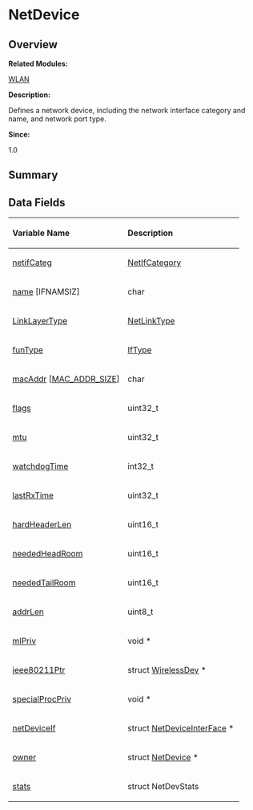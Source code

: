 # NetDevice<a name="EN-US_TOPIC_0000001054799609"></a>

## **Overview**<a name="section1139162829093532"></a>

**Related Modules:**

[WLAN](wlan.md)

**Description:**

Defines a network device, including the network interface category and name, and network port type. 

**Since:**

1.0

## **Summary**<a name="section156486564093532"></a>

## Data Fields<a name="pub-attribs"></a>

<a name="table12031317093532"></a>
<table><thead align="left"><tr id="row931330865093532"><th class="cellrowborder" valign="top" width="50%" id="mcps1.1.3.1.1"><p id="p1962933456093532"><a name="p1962933456093532"></a><a name="p1962933456093532"></a>Variable Name</p>
</th>
<th class="cellrowborder" valign="top" width="50%" id="mcps1.1.3.1.2"><p id="p305577916093532"><a name="p305577916093532"></a><a name="p305577916093532"></a>Description</p>
</th>
</tr>
</thead>
<tbody><tr id="row1619078052093532"><td class="cellrowborder" valign="top" width="50%" headers="mcps1.1.3.1.1 "><p id="p2025104788093532"><a name="p2025104788093532"></a><a name="p2025104788093532"></a><a href="wlan.md#ga95102f11976f69a7c700944614fa06b2">netifCateg</a></p>
</td>
<td class="cellrowborder" valign="top" width="50%" headers="mcps1.1.3.1.2 "><p id="p551626157093532"><a name="p551626157093532"></a><a name="p551626157093532"></a><a href="wlan.md#ga530241881cd17e03f8ae254ef1d9755e">NetIfCategory</a> </p>
</td>
</tr>
<tr id="row372612463093532"><td class="cellrowborder" valign="top" width="50%" headers="mcps1.1.3.1.1 "><p id="p1620695887093532"><a name="p1620695887093532"></a><a name="p1620695887093532"></a><a href="wlan.md#ga74b1c5d9a04465f4b47b36ece7470aab">name</a> [IFNAMSIZ]</p>
</td>
<td class="cellrowborder" valign="top" width="50%" headers="mcps1.1.3.1.2 "><p id="p708739618093532"><a name="p708739618093532"></a><a name="p708739618093532"></a>char </p>
</td>
</tr>
<tr id="row628888796093532"><td class="cellrowborder" valign="top" width="50%" headers="mcps1.1.3.1.1 "><p id="p516755335093532"><a name="p516755335093532"></a><a name="p516755335093532"></a><a href="wlan.md#ga4758167363bad30116f4bcdb4cc1ae2a">LinkLayerType</a></p>
</td>
<td class="cellrowborder" valign="top" width="50%" headers="mcps1.1.3.1.2 "><p id="p399644996093532"><a name="p399644996093532"></a><a name="p399644996093532"></a><a href="wlan.md#gad3175955d2e6ef3c4f52da9b509d5b4a">NetLinkType</a> </p>
</td>
</tr>
<tr id="row1633176210093532"><td class="cellrowborder" valign="top" width="50%" headers="mcps1.1.3.1.1 "><p id="p1630658791093532"><a name="p1630658791093532"></a><a name="p1630658791093532"></a><a href="wlan.md#ga4a20c090f2e28ed317957d4ed5fc28fd">funType</a></p>
</td>
<td class="cellrowborder" valign="top" width="50%" headers="mcps1.1.3.1.2 "><p id="p317899879093532"><a name="p317899879093532"></a><a name="p317899879093532"></a><a href="iftype.md">IfType</a> </p>
</td>
</tr>
<tr id="row1727139928093532"><td class="cellrowborder" valign="top" width="50%" headers="mcps1.1.3.1.1 "><p id="p2133661506093532"><a name="p2133661506093532"></a><a name="p2133661506093532"></a><a href="wlan.md#gacbe765a13d3de60f6c4f297234444553">macAddr</a> [<a href="wlan.md#gae01dbae885bc8abecb82bd865515c081">MAC_ADDR_SIZE</a>]</p>
</td>
<td class="cellrowborder" valign="top" width="50%" headers="mcps1.1.3.1.2 "><p id="p1955681565093532"><a name="p1955681565093532"></a><a name="p1955681565093532"></a>char </p>
</td>
</tr>
<tr id="row1567807577093532"><td class="cellrowborder" valign="top" width="50%" headers="mcps1.1.3.1.1 "><p id="p383831405093532"><a name="p383831405093532"></a><a name="p383831405093532"></a><a href="wlan.md#ga01a8027b2e16aa30a6da3ee99c0f3890">flags</a></p>
</td>
<td class="cellrowborder" valign="top" width="50%" headers="mcps1.1.3.1.2 "><p id="p1109586722093532"><a name="p1109586722093532"></a><a name="p1109586722093532"></a>uint32_t </p>
</td>
</tr>
<tr id="row1409689841093532"><td class="cellrowborder" valign="top" width="50%" headers="mcps1.1.3.1.1 "><p id="p502323249093532"><a name="p502323249093532"></a><a name="p502323249093532"></a><a href="wlan.md#ga3c55b245d63ce32ea02f2890fc8e75a8">mtu</a></p>
</td>
<td class="cellrowborder" valign="top" width="50%" headers="mcps1.1.3.1.2 "><p id="p917171549093532"><a name="p917171549093532"></a><a name="p917171549093532"></a>uint32_t </p>
</td>
</tr>
<tr id="row1957863184093532"><td class="cellrowborder" valign="top" width="50%" headers="mcps1.1.3.1.1 "><p id="p1014430337093532"><a name="p1014430337093532"></a><a name="p1014430337093532"></a><a href="wlan.md#ga480ec41047ece56996f42b0f72a6e079">watchdogTime</a></p>
</td>
<td class="cellrowborder" valign="top" width="50%" headers="mcps1.1.3.1.2 "><p id="p1806711747093532"><a name="p1806711747093532"></a><a name="p1806711747093532"></a>int32_t </p>
</td>
</tr>
<tr id="row1508135844093532"><td class="cellrowborder" valign="top" width="50%" headers="mcps1.1.3.1.1 "><p id="p418369785093532"><a name="p418369785093532"></a><a name="p418369785093532"></a><a href="wlan.md#gaf3cfb6012fad954900ccded1305e0e73">lastRxTime</a></p>
</td>
<td class="cellrowborder" valign="top" width="50%" headers="mcps1.1.3.1.2 "><p id="p1686651724093532"><a name="p1686651724093532"></a><a name="p1686651724093532"></a>uint32_t </p>
</td>
</tr>
<tr id="row257995150093532"><td class="cellrowborder" valign="top" width="50%" headers="mcps1.1.3.1.1 "><p id="p452904098093532"><a name="p452904098093532"></a><a name="p452904098093532"></a><a href="wlan.md#ga585cec837551180e542b29d263dd585c">hardHeaderLen</a></p>
</td>
<td class="cellrowborder" valign="top" width="50%" headers="mcps1.1.3.1.2 "><p id="p168869627093532"><a name="p168869627093532"></a><a name="p168869627093532"></a>uint16_t </p>
</td>
</tr>
<tr id="row832864796093532"><td class="cellrowborder" valign="top" width="50%" headers="mcps1.1.3.1.1 "><p id="p1708798159093532"><a name="p1708798159093532"></a><a name="p1708798159093532"></a><a href="wlan.md#ga9241a41c1cb62a68e3d8c93b9dfe4790">neededHeadRoom</a></p>
</td>
<td class="cellrowborder" valign="top" width="50%" headers="mcps1.1.3.1.2 "><p id="p1561815192093532"><a name="p1561815192093532"></a><a name="p1561815192093532"></a>uint16_t </p>
</td>
</tr>
<tr id="row1184709704093532"><td class="cellrowborder" valign="top" width="50%" headers="mcps1.1.3.1.1 "><p id="p843895413093532"><a name="p843895413093532"></a><a name="p843895413093532"></a><a href="wlan.md#ga3ad6638d07aef608b8d5e4b20a478e03">neededTailRoom</a></p>
</td>
<td class="cellrowborder" valign="top" width="50%" headers="mcps1.1.3.1.2 "><p id="p211251916093532"><a name="p211251916093532"></a><a name="p211251916093532"></a>uint16_t </p>
</td>
</tr>
<tr id="row589026467093532"><td class="cellrowborder" valign="top" width="50%" headers="mcps1.1.3.1.1 "><p id="p711554617093532"><a name="p711554617093532"></a><a name="p711554617093532"></a><a href="wlan.md#gafc2646cdc533135a303ca91bf9ebe7ec">addrLen</a></p>
</td>
<td class="cellrowborder" valign="top" width="50%" headers="mcps1.1.3.1.2 "><p id="p1645613354093532"><a name="p1645613354093532"></a><a name="p1645613354093532"></a>uint8_t </p>
</td>
</tr>
<tr id="row70825049093532"><td class="cellrowborder" valign="top" width="50%" headers="mcps1.1.3.1.1 "><p id="p773637072093532"><a name="p773637072093532"></a><a name="p773637072093532"></a><a href="wlan.md#gac2b0eefb68664e9458311017ce31275b">mlPriv</a></p>
</td>
<td class="cellrowborder" valign="top" width="50%" headers="mcps1.1.3.1.2 "><p id="p1932398256093532"><a name="p1932398256093532"></a><a name="p1932398256093532"></a>void * </p>
</td>
</tr>
<tr id="row1834264500093532"><td class="cellrowborder" valign="top" width="50%" headers="mcps1.1.3.1.1 "><p id="p1999857490093532"><a name="p1999857490093532"></a><a name="p1999857490093532"></a><a href="wlan.md#ga3d04317fd4d2c8932808d6dd07fedcf4">ieee80211Ptr</a></p>
</td>
<td class="cellrowborder" valign="top" width="50%" headers="mcps1.1.3.1.2 "><p id="p1727636207093532"><a name="p1727636207093532"></a><a name="p1727636207093532"></a>struct <a href="wirelessdev.md">WirelessDev</a> * </p>
</td>
</tr>
<tr id="row1147136319093532"><td class="cellrowborder" valign="top" width="50%" headers="mcps1.1.3.1.1 "><p id="p1332071628093532"><a name="p1332071628093532"></a><a name="p1332071628093532"></a><a href="wlan.md#ga659f5eb4ee2cef37cb93acea357acb75">specialProcPriv</a></p>
</td>
<td class="cellrowborder" valign="top" width="50%" headers="mcps1.1.3.1.2 "><p id="p821232017093532"><a name="p821232017093532"></a><a name="p821232017093532"></a>void * </p>
</td>
</tr>
<tr id="row1677495516093532"><td class="cellrowborder" valign="top" width="50%" headers="mcps1.1.3.1.1 "><p id="p390097446093532"><a name="p390097446093532"></a><a name="p390097446093532"></a><a href="wlan.md#gaf154f5a9cbf4d297bc6fc7550ae9a819">netDeviceIf</a></p>
</td>
<td class="cellrowborder" valign="top" width="50%" headers="mcps1.1.3.1.2 "><p id="p721292818093532"><a name="p721292818093532"></a><a name="p721292818093532"></a>struct <a href="netdeviceinterface.md">NetDeviceInterFace</a> * </p>
</td>
</tr>
<tr id="row2042135990093532"><td class="cellrowborder" valign="top" width="50%" headers="mcps1.1.3.1.1 "><p id="p1214678639093532"><a name="p1214678639093532"></a><a name="p1214678639093532"></a><a href="wlan.md#ga6f725a86ac73ba02449952d3f8fbcff9">owner</a></p>
</td>
<td class="cellrowborder" valign="top" width="50%" headers="mcps1.1.3.1.2 "><p id="p1659957691093532"><a name="p1659957691093532"></a><a name="p1659957691093532"></a>struct <a href="netdevice.md">NetDevice</a> * </p>
</td>
</tr>
<tr id="row284261030093532"><td class="cellrowborder" valign="top" width="50%" headers="mcps1.1.3.1.1 "><p id="p1456877447093532"><a name="p1456877447093532"></a><a name="p1456877447093532"></a><a href="wlan.md#gafdd796dab998fb2ff695af4d50abdc13">stats</a></p>
</td>
<td class="cellrowborder" valign="top" width="50%" headers="mcps1.1.3.1.2 "><p id="p533538162093532"><a name="p533538162093532"></a><a name="p533538162093532"></a>struct NetDevStats </p>
</td>
</tr>
</tbody>
</table>

